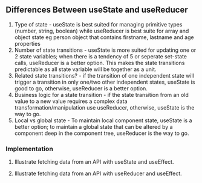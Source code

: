 ## Differences Between useState and useReducer

1. Type of state - useState is best suited for managing primitive types (number, string, boolean) while useReducer is best suite for array and object state eg person object that contains firstname, lastname and age properties
2. Number of state transitions - useState is more suited for updating one or 2 state variables; when there is a tendency of 5 or seperate set-state calls, useReducer is a better option. This makes the state transitions predictable as all state variable will be together as a unit.
3. Related state transitions? - if the transition of one independent state will trigger a transition in only one/two other independent states, useState is good to go, otherwise, useReducer is a better option.
4. Business logic for a state transition - if the state transition from an old value to a new value requires a complex data transformation/manipulation use useReducer, otherwise, useState is the way to go.
5. Local vs global state - To maintain local component state, useState is a better option; to maintain a global state that can be altered by a component deep in the component tree, useReducer is the way to go.

### Implementation

1. Illustrate fetching data from an API with useState and useEffect.

2. Illustrate fetching data from an API with useReducer and useEffect.
